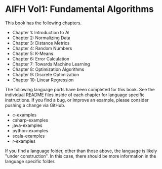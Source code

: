 AIFH Vol1: Fundamental Algorithms
====

This book has the following chapters.

* Chapter 1: Introduction to AI
* Chapter 2: Normalizing Data
* Chapter 3: Distance Metrics
* Chapter 4: Random Numbers
* Chapter 5: K-Means
* Chapter 6: Error Calculation
* Chapter 7: Towards Machine Learning
* Chapter 8: Optimization Algorithms
* Chapter 9: Discrete Optimization
* Chapter 10: Linear Regression	

The following language ports have been completed for this book.  See the individual 
README files inside of each chapter for language specific instructions. If you find a bug,
or improve an example, please consider pushing a change via GitHub.

* c-examples	
* csharp-examples	
* java-examples
* python-examples	
* scala-examples
* r-examples
		
If you find a language folder, other than those above, the language is likely "under
construction".  In this case, there should be more information in the language specific
folder.